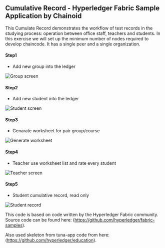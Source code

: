 ## Cumulative Record - Hyperledger Fabric Sample Application by Chainoid

This Cumulate Record demonstrates the workflow of test records in the studying process: operation between office staff, teachers and students.
In this exercise we will set up the minimum number of nodes required to develop chaincode. It has a single peer and a single organization.

#### Step1
- Add new group into the ledger

![Group screen](../master/images/GroupScreen.png)

#### Step2
- Add new student into the ledger

![Student screen](../master/images/StudentList.png)

#### Step3
- Genarate worksheet for pair group/course

![Generate worksheet](../master/images/GenerateWorksheet.png)

#### Step4
- Teacher use worksheet list and rate every student 

![Teacher screen](../master/images/TeacherPage.png)

#### Step5
- Student cumulative record, read only  

![Student record](../master/images/StudentCR.png)


This code is based on code written by the Hyperledger Fabric community. Source code can be found here: (https://github.com/hyperledger/fabric-samples).

Also used skeleton from tuna-app code from here: (https://github.com/hyperledger/education).
